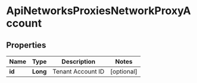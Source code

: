 

# ApiNetworksProxiesNetworkProxyAccount

## Properties

Name | Type | Description | Notes
------------ | ------------- | ------------- | -------------
**id** | **Long** | Tenant Account ID |  [optional]



